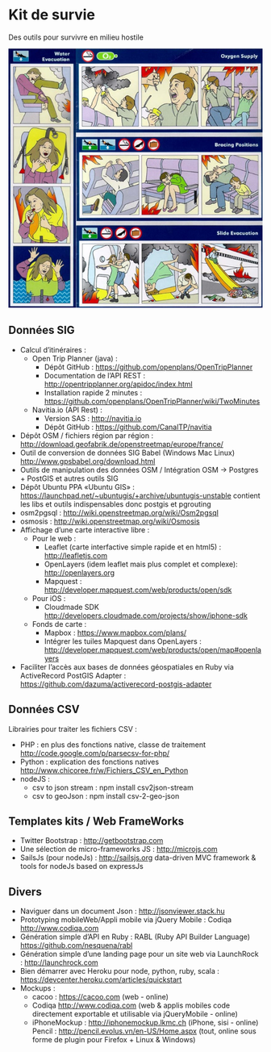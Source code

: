 Kit de survie
=============

Des outils pour survivre en milieu hostile

![" "](hackathon-emergency.jpeg)

Données SIG
-----------

* Calcul d’itinéraires : 
  * Open Trip Planner (java) :
    * Dépôt GitHub : https://github.com/openplans/OpenTripPlanner
    * Documentation de l’API REST : http://opentripplanner.org/apidoc/index.html
    * Installation rapide 2 minutes : https://github.com/openplans/OpenTripPlanner/wiki/TwoMinutes
  * Navitia.io (API Rest) :
    * Version SAS : http://navitia.io
    * Dépôt GitHub : https://github.com/CanalTP/navitia
* Dépôt OSM / fichiers région par région : http://download.geofabrik.de/openstreetmap/europe/france/
* Outil de conversion de données SIG  Babel (Windows Mac Linux) http://www.gpsbabel.org/download.html
* Outils de manipulation des données OSM / Intégration OSM → Postgres + PostGIS et autres outils SIG
* Dépôt Ubuntu PPA «Ubuntu GIS» : https://launchpad.net/~ubuntugis/+archive/ubuntugis-unstable
contient les libs et outils indispensables donc postgis et pgrouting
* osm2pgsql : http://wiki.openstreetmap.org/wiki/Osm2pgsql
* osmosis : http://wiki.openstreetmap.org/wiki/Osmosis
* Affichage d’une carte interactive libre : 
  * Pour le web : 
    * Leaflet (carte interfactive simple rapide et en html5) : http://leafletjs.com
    * OpenLayers (idem leaflet mais plus complet et complexe): http://openlayers.org
    * Mapquest : http://developer.mapquest.com/web/products/open/sdk
  * Pour iOS :
    * Cloudmade SDK http://developers.cloudmade.com/projects/show/iphone-sdk
  * Fonds de carte : 
    * Mapbox : https://www.mapbox.com/plans/
    * Intégrer les tuiles Mapquest dans OpenLayers : http://developer.mapquest.com/web/products/open/map#openlayers
* Faciliter l’accès aux bases de données géospatiales en Ruby via ActiveRecord PostGIS Adapter : https://github.com/dazuma/activerecord-postgis-adapter

Données CSV
-----------

Librairies pour traiter les fichiers CSV : 

* PHP : en plus des fonctions native, classe de traitement http://code.google.com/p/parsecsv-for-php/
* Python : explication des fonctions natives http://www.chicoree.fr/w/Fichiers_CSV_en_Python
* nodeJS : 
  * csv to json stream : npm install csv2json-stream
  * csv to geoJson : npm install csv-2-geo-json

Templates kits / Web FrameWorks
-------------------------------

* Twitter Bootstrap : http://getbootstrap.com
* Une sélection de micro-frameworks JS : http://microjs.com
* SailsJs (pour nodeJs) : http://sailsjs.org data-driven MVC framework & tools for nodeJs based on expressJs

Divers
------

* Naviguer dans un document Json : http://jsonviewer.stack.hu
* Prototyping mobileWeb/Appli mobile via jQuery Mobile : Codiqa http://www.codiqa.com
* Génération simple d’API en Ruby : RABL (Ruby API Builder Language) https://github.com/nesquena/rabl
* Génération simple d’une landing page pour un site web via LaunchRock : http://launchrock.com
* Bien démarrer avec Heroku pour node, python, ruby, scala : https://devcenter.heroku.com/articles/quickstart
* Mockups : 
  * cacoo : https://cacoo.com (web - online)
  * Codiqa http://www.codiqa.com (web & applis mobiles code directement exportable et utilisable via jQueryMobile - online)
  * iPhoneMockup : http://iphonemockup.lkmc.ch (iPhone, sisi - online)
Pencil : http://pencil.evolus.vn/en-US/Home.aspx (tout, online sous forme de plugin pour Firefox + Linux & Windows)

